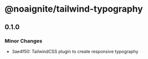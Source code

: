 # @noaignite/tailwind-typography

## 0.1.0

### Minor Changes

- 3ae4f50: TailwindCSS plugin to create responsive typography
